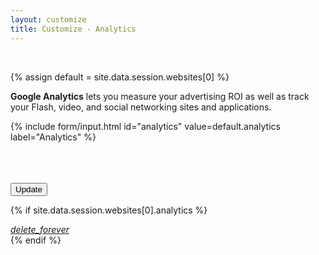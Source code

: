 ```yaml
---
layout: customize
title: Customize - Analytics
---
```


<div class="mdl-card__supporting-text">
<br>

{% assign default = site.data.session.websites[0] %}

<p><b>Google Analytics</b> lets you measure your advertising ROI as well as track your Flash, video, and social networking sites and applications.</p>

<form>

{% include form/input.html id="analytics" value=default.analytics label="Analytics" %}

<br>
<br>
<br>

<!-- Accent-colored raised button with ripple -->
<button class="mdl-button mdl-js-button mdl-button--raised mdl-js-ripple-effect mdl-button--accent" type="submit">
    Update
</button>

</form>
</div>

{% if site.data.session.websites[0].analytics %}
<div class="mdl-card__menu">
    <a id="delete_forever" href="#" class="mdl-button mdl-button--icon mdl-js-button mdl-js-ripple-effect">
        <i class="material-icons">delete_forever</i>
    </a>
</div>
{% endif %}